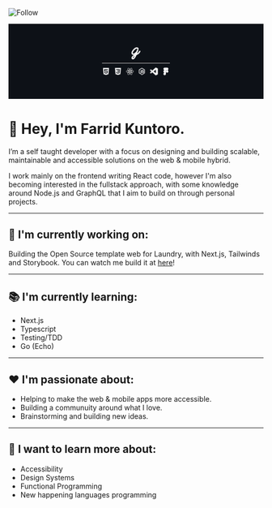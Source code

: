 ![Follow](https://img.shields.io/twitter/follow/kuntoro_farrid?color=%231DA1F2&logo=Twitter&style=flat-square)

![banner](https://github.com/gregogun/gregogun/blob/master/src/profile-banner.png)

# 👋 Hey, I'm Farrid Kuntoro.

I’m a self taught developer with a focus on designing and building scalable, maintainable and accessible solutions on the web & mobile hybrid.

I work mainly on the frontend writing React code, however I'm also becoming interested in the fullstack approach, with some knowledge around Node.js and GraphQL that I aim to build on through personal projects.

--- 

## 🚀 I'm currently working on: 

Building the Open Source template web for Laundry, with Next.js, Tailwinds and Storybook. You can watch me build it at [here](https://github.com/farridkun/LaundryKun)!

--- 

## 📚 I'm currently learning: 

- Next.js
- Typescript
- Testing/TDD
- Go (Echo)

--- 

## ❤ I'm passionate about: 

- Helping to make the web & mobile apps more accessible.
- Building a communuity around what I love.
- Brainstorming and building new ideas.

---

## 💭 I want to learn more about: 

- Accessibility
- Design Systems
- Functional Programming
- New happening languages programming